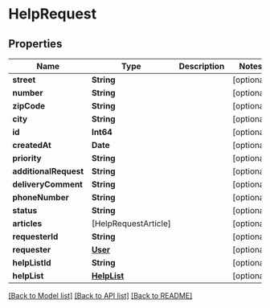 # HelpRequest

## Properties
Name | Type | Description | Notes
------------ | ------------- | ------------- | -------------
**street** | **String** |  | [optional] 
**number** | **String** |  | [optional] 
**zipCode** | **String** |  | [optional] 
**city** | **String** |  | [optional] 
**id** | **Int64** |  | [optional] 
**createdAt** | **Date** |  | [optional] 
**priority** | **String** |  | [optional] 
**additionalRequest** | **String** |  | [optional] 
**deliveryComment** | **String** |  | [optional] 
**phoneNumber** | **String** |  | [optional] 
**status** | **String** |  | [optional] 
**articles** | [HelpRequestArticle] |  | [optional] 
**requesterId** | **String** |  | [optional] 
**requester** | [**User**](User.md) |  | [optional] 
**helpListId** | **String** |  | [optional] 
**helpList** | [**HelpList**](HelpList.md) |  | [optional] 

[[Back to Model list]](../README.md#documentation-for-models) [[Back to API list]](../README.md#documentation-for-api-endpoints) [[Back to README]](../README.md)


